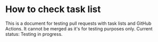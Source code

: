 # How to check task list

This is a document for testing pull requests with task lists and GitHub Actions.
It cannot be merged as it's for testing purposes only. Current status: Testing in progress.
